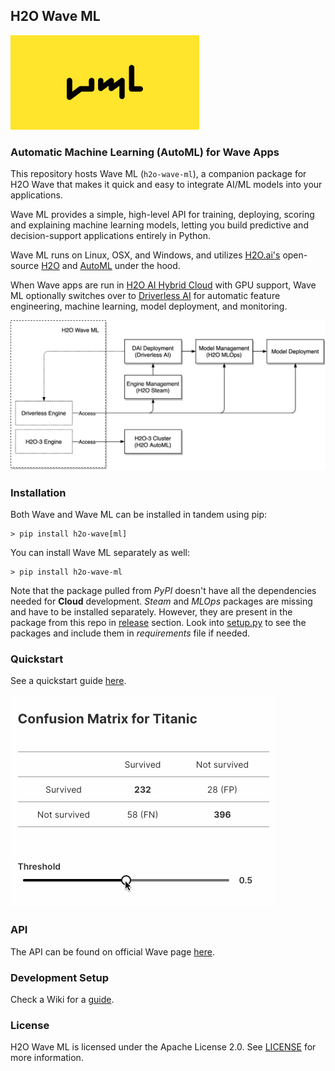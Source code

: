## H2O Wave ML

<img src="assets/logo.png" alt="logo">

### Automatic Machine Learning (AutoML) for Wave Apps

This repository hosts Wave ML (`h2o-wave-ml`), a companion package for H2O Wave that makes it quick and easy to integrate AI/ML models into your applications.

Wave ML provides a simple, high-level API for training, deploying, scoring and explaining machine learning models, letting you build predictive and decision-support applications entirely in Python.

Wave ML runs on Linux, OSX, and Windows, and utilizes [H2O.ai's](https://h2o.ai) open-source [H2O](https://github.com/h2oai/h2o-3) and [AutoML](https://docs.h2o.ai/h2o/latest-stable/h2o-docs/automl.html) under the hood.

When Wave apps are run in [H2O AI Hybrid Cloud](https://www.h2o.ai/hybrid-cloud/) with GPU support, Wave ML optionally switches over to [Driverless AI](https://www.h2o.ai/products/h2o-driverless-ai/) for automatic feature engineering, machine learning, model deployment, and monitoring.

<img src="assets/WaveML.png" alt="architecture diagram">

### Installation

Both Wave and Wave ML can be installed in tandem using pip:

```python3
> pip install h2o-wave[ml]
```

You can install Wave ML separately as well:

```python3
> pip install h2o-wave-ml
```

Note that the package pulled from *PyPI* doesn't have all the dependencies needed for **Cloud** development. *Steam* and *MLOps* packages are missing and have to be installed separately. However, they are present in the package from this repo in [release](https://github.com/h2oai/wave-ml/releases) section. Look into [setup.py](https://github.com/h2oai/wave-ml/blob/main/setup.py) to see the packages and include them in *requirements* file if needed.

### Quickstart

See a quickstart guide [here](https://github.com/h2oai/wave-ml/wiki/Quickstart).

<kbd><img src="assets/cm.gif" alt="confusion matrix"></kbd>

### API

The API can be found on official Wave page [here](https://wave.h2o.ai/docs/api/h2o_wave_ml/index).

### Development Setup

Check a Wiki for a [guide](https://github.com/h2oai/wave-ml/wiki/Developer).

### License

H2O Wave ML is licensed under the Apache License 2.0. See [LICENSE](LICENSE) for more information.
